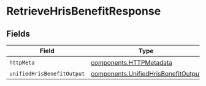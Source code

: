 # RetrieveHrisBenefitResponse


## Fields

| Field                                                                                      | Type                                                                                       | Required                                                                                   | Description                                                                                |
| ------------------------------------------------------------------------------------------ | ------------------------------------------------------------------------------------------ | ------------------------------------------------------------------------------------------ | ------------------------------------------------------------------------------------------ |
| `httpMeta`                                                                                 | [components.HTTPMetadata](../../models/components/httpmetadata.md)                         | :heavy_check_mark:                                                                         | N/A                                                                                        |
| `unifiedHrisBenefitOutput`                                                                 | [components.UnifiedHrisBenefitOutput](../../models/components/unifiedhrisbenefitoutput.md) | :heavy_minus_sign:                                                                         | N/A                                                                                        |